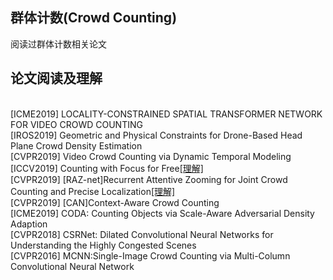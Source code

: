 ## 群体计数(Crowd Counting)
阅读过群体计数相关论文

## 论文阅读及理解
<br>[ICME2019] LOCALITY-CONSTRAINED SPATIAL TRANSFORMER NETWORK FOR VIDEO CROWD COUNTING
<br>[IROS2019] Geometric and Physical Constraints for Drone-Based Head Plane Crowd Density Estimation
<br>[CVPR2019] Video Crowd Counting via Dynamic Temporal Modeling
<br>[ICCV2019] Counting with Focus for Free[[理解]](/Crowd_Counting/CFF_Focus_for_Free/CFF.md)
<br>[CVPR2019] [RAZ-net]Recurrent Attentive Zooming for Joint Crowd Counting and Precise Localization[[理解]](/Crowd_Counting/cvpr2019_RAZnet/cvpr2019_RAZnet.md)
<br>[CVPR2019] [CAN]Context-Aware Crowd Counting
<br>[ICME2019] CODA: Counting Objects via Scale-Aware Adversarial Density Adaption
<br>[CVPR2018] CSRNet: Dilated Convolutional Neural Networks for Understanding the Highly Congested Scenes
<br>[CVPR2016] MCNN:Single-Image Crowd Counting via Multi-Column Convolutional Neural Network

